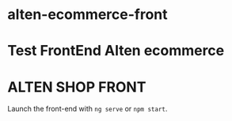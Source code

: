# alten-ecommerce-front
Test FrontEnd Alten ecommerce
=======
# ALTEN SHOP FRONT

Launch the front-end with `ng serve` or `npm start`.

